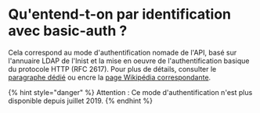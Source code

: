 # Qu'entend-t-on par identification avec basic-auth ?

Cela correspond au mode d'authentification nomade de l'API, basé sur l'annuaire LDAP de l'Inist et la mise en oeuvre de l'authentification basique du protocole HTTP (RFC 2617). Pour plus de détails, consulter le [paragraphe dédié](../api/access/ldap.md#acces-nomade-ldap) ou encre la [page Wikipédia correspondante](http://fr.wikipedia.org/wiki/Authentification_HTTP).

{% hint style="danger" %}
Attention : Ce mode d'authentification n'est plus disponible depuis juillet 2019.
{% endhint %}
